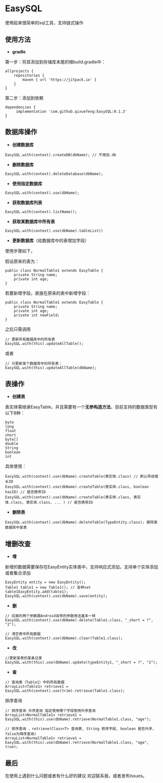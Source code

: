 # EasySQL
使用起来很简单的sql工具，支持链式操作

使用方法
--

 - **gradle**

第一步：将其添加到存储库末尾的根build.gradle中：
```
allprojects {
	repositories {
		maven { url 'https://jitpack.io' }
	}
}
```
第二步：添加到依赖

```
dependencies {
     implementation 'com.github.qixuefeng:EasySQL:0.1.3'
}
```


数据库操作
---

 - **创建数据库**

```
EasySQL.with(context).createDB(dbName); // 不用加.db
```

 - **删除数据库**

```
EasySQL.with(context).deleteDatabase(dbName);
```

 - **使用指定数据库**

```
EasySQL.with(context).use(dbName);
```

 - **获取数据库列表**

```
EasySQL.with(context).listName();
```

 - **获取某数据库中所有表**

```
EasySQL.with(context).use(dbName).tableList()
```

 - **更新数据库**（给数据库中的表增加字段）

使用步骤如下，

假设原来的表为：

```
public class NormalTable1 extends EasyTable {
    private String name;
    private int age;
}
```
若要新增字段，直接在原来的表中新增字段：

```
public class NormalTable1 extends EasyTable {
    private String name;
    private int age;
    private int newField;
}
```
之后只需调用

```
// 更新所有数据库中的所有表
EasySQL.with(this).updateAllTable();
```
或者

```
// 只更新某个数据库中的所有表：
EasySQL.with(this).updateAllTable(dbName);
```

表操作
---

 - **创建表**

表实体需继承EasyTable，并且需要有一个**无参构造方法**，目前支持的数据类型有以下8种：

```
byte
long
float
short
byte[]
double
String
boolean
int
```
具体使用：
```
EasySQL.with(context).use(dbName).createTable(表实体.class) // 默认带自增长ID
EasySQL.with(context).use(dbName).createTable(表实体.class, boolean hasID) // 是否携带ID
EasySQL.with(context).use(dbName).createTable(表实体.class, 表实体.class, 表实体.class, ... ) // 是否携带ID
```

 - **删除表**

```
EasySQL.with(context).use(dbName).deleteTable(TypeEntity.class); 删除某数据库中某表
```

增删改查
----

 - **增**

新增的数据需要保存在EasyEntity实体类中，支持响应式添加，支持单个实体添加或者集合添加
```
EasyEntity entity = new EasyEntity();
Table1 table1 = new Table1(); // 各种set
table1EasyEntity.add(table1);
EasySQL.with(context).use(dbName).save(entity);
```

 - **删**

```
// 后面的两个参数跟Android自带的参数用法基本一样
EasySQL.with(context).use(dbName).delete(Table1.class, "_short = ?", "2");

// 清空表中所有数据
EasySQL.with(context).use(dbName).clear(Table1.class);
```

 - **改**

```
//更新某表的某条记录
EasySQL.with(this).use(dbName).update(typeEntity1, "_short = ?", "2");
```

 - **查**

```
// 查询表（Table1）中的所有数据
ArrayList<Table1> retrieve1 = EasySQL.with(context).use(trim).retrieve(Table1.class);
```

排序查询

```
// 排序查询 升序查询 指定使用哪个字段使用升序查询
ArrayList<NormalTable1> retrieve1 = EasySQL.with(this).use(dbName).retrieve(NormalTable1.class, "age");

// 排序查询 ，retrieve(Class<T> 查询表, String 排序字段, boolean 是否升序，false为降序查询)
ArrayList<NormalTable1> retrieve1 = EasySQL.with(this).use(dbName).retrieve(NormalTable1.class, "age", true);
```

最后
--
在使用上遇到什么问题或者有什么好的建议 欢迎联系我，或者发布Issues。
